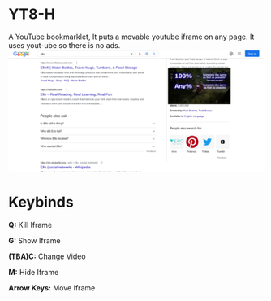 # YT8-H
A YouTube bookmarklet, It puts a movable youtube iframe on any page.
It uses yout-ube so there is no ads.
![demo1](demo1.png)

# Keybinds
**Q:** Kill Iframe <br />  

**G:** Show Iframe <br />  

**(TBA)C:** Change Video <br />  

**M:** Hide Iframe <br />  

**Arrow Keys:** Move Iframe <br />  

